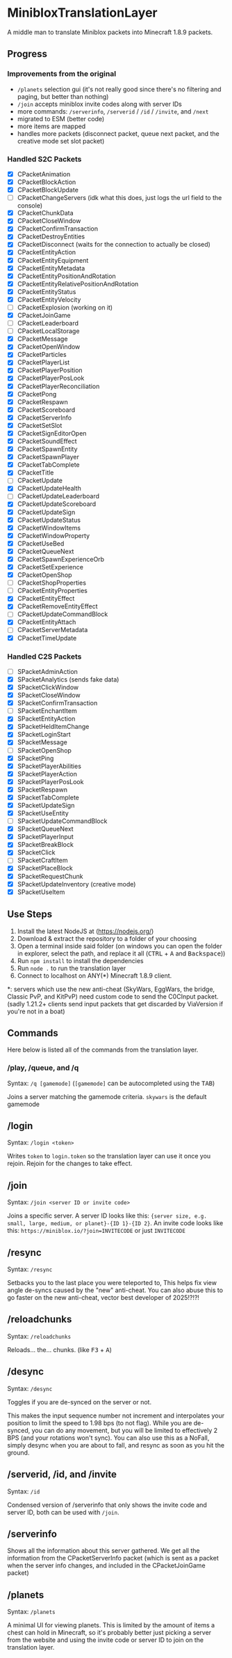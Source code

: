 # MinibloxTranslationLayer

A middle man to translate Miniblox packets into Minecraft 1.8.9 packets.

## Progress

### Improvements from the original

- `/planets` selection gui
   (it's not really good since there's no filtering and paging, but better than nothing)
- `/join` accepts miniblox invite codes along with server IDs
- more commands: `/serverinfo`, `/serverid` / `/id` / `/invite`, and `/next`
- migrated to ESM (better code)
- more items are mapped
- handles more packets
  (disconnect packet, queue next packet, and the creative mode set slot packet)

### Handled S2C Packets

- [x] CPacketAnimation
- [x] CPacketBlockAction
- [x] CPacketBlockUpdate
- [ ] CPacketChangeServers (idk what this does, just logs the url field to the console)
- [x] CPacketChunkData
- [x] CPacketCloseWindow
- [x] CPacketConfirmTransaction
- [x] CPacketDestroyEntities
- [x] CPacketDisconnect
      (waits for the connection to actually be closed)
- [x] CPacketEntityAction
- [x] CPacketEntityEquipment
- [x] CPacketEntityMetadata
- [x] CPacketEntityPositionAndRotation
- [x] CPacketEntityRelativePositionAndRotation
- [x] CPacketEntityStatus
- [x] CPacketEntityVelocity
- [ ] CPacketExplosion (working on it)
- [x] CPacketJoinGame
- [ ] CPacketLeaderboard
- [ ] CPacketLocalStorage
- [x] CPacketMessage
- [x] CPacketOpenWindow
- [x] CPacketParticles
- [x] CPacketPlayerList
- [x] CPacketPlayerPosition
- [x] CPacketPlayerPosLook
- [x] CPacketPlayerReconciliation
- [x] CPacketPong
- [x] CPacketRespawn
- [x] CPacketScoreboard
- [x] CPacketServerInfo
- [x] CPacketSetSlot
- [x] CPacketSignEditorOpen
- [x] CPacketSoundEffect
- [x] CPacketSpawnEntity
- [x] CPacketSpawnPlayer
- [x] CPacketTabComplete
- [x] CPacketTitle
- [ ] CPacketUpdate
- [x] CPacketUpdateHealth
- [ ] CPacketUpdateLeaderboard
- [x] CPacketUpdateScoreboard
- [x] CPacketUpdateSign
- [x] CPacketUpdateStatus
- [x] CPacketWindowItems
- [x] CPacketWindowProperty
- [x] CPacketUseBed
- [x] CPacketQueueNext
- [x] CPacketSpawnExperienceOrb
- [x] CPacketSetExperience
- [x] CPacketOpenShop
- [ ] CPacketShopProperties
- [ ] CPacketEntityProperties
- [x] CPacketEntityEffect
- [x] CPacketRemoveEntityEffect
- [ ] CPacketUpdateCommandBlock
- [x] CPacketEntityAttach
- [ ] CPacketServerMetadata
- [x] CPacketTimeUpdate

### Handled C2S Packets

- [ ] SPacketAdminAction
- [x] SPacketAnalytics (sends fake data)
- [x] SPacketClickWindow
- [x] SPacketCloseWindow
- [x] SPacketConfirmTransaction
- [ ] SPacketEnchantItem
- [x] SPacketEntityAction
- [x] SPacketHeldItemChange
- [x] SPacketLoginStart
- [x] SPacketMessage
- [ ] SPacketOpenShop
- [x] SPacketPing
- [x] SPacketPlayerAbilities
- [x] SPacketPlayerAction
- [x] SPacketPlayerPosLook
- [x] SPacketRespawn
- [x] SPacketTabComplete
- [x] SPacketUpdateSign
- [x] SPacketUseEntity
- [ ] SPacketUpdateCommandBlock
- [x] SPacketQueueNext
- [x] SPacketPlayerInput
- [x] SPacketBreakBlock
- [x] SPacketClick
- [ ] SPacketCraftItem
- [x] SPacketPlaceBlock
- [x] SPacketRequestChunk
- [x] SPacketUpdateInventory (creative mode)
- [x] SPacketUseItem

## Use Steps

1. Install the latest NodeJS at (<https://nodejs.org/>)
2. Download & extract the repository to a folder of your choosing
3. Open a terminal inside said folder
   (on windows you can open the folder in explorer, select the path,
   and replace it all (<kbd>CTRL</kbd> + <kbd>A</kbd> and <kbd>Backspace</kbd>))
4. Run `npm install` to install the dependencies
5. Run `node .` to run the translation layer
6. Connect to localhost on ANY(*) Minecraft 1.8.9 client.

*: servers which use the new anti-cheat
   (SkyWars, EggWars, the bridge, Classic PvP, and KitPvP)
   need custom code to send the C0CInput packet.
   (sadly 1.21.2+ clients send input packets
   that get discarded by ViaVersion if you're not in a boat)

## Commands

Here below is listed all of the commands from the translation layer.

### /play, /queue, and /q

Syntax: `/q [gamemode]` (`[gamemode]` can be autocompleted using the <kbd>TAB</kbd>)

Joins a server matching the gamemode criteria.
`skywars` is the default gamemode

## /login

Syntax: `/login <token>`

Writes `token` to `login.token` so the translation layer can use it once you rejoin.
Rejoin for the changes to take effect.

## /join

Syntax: `/join <server ID or invite code>`

Joins a specific server.
A server ID looks like this:
`{server size, e.g. small, large, medium, or planet}-{ID 1}-{ID 2}`.
An invite code looks like this: `https://miniblox.io/?join=INVITECODE` or just `INVITECODE`

## /resync

Syntax: `/resync`

Setbacks you to the last place you were teleported to,
This helps fix view angle de-syncs caused by the "new" anti-cheat.
You can also abuse this to go faster on the new anti-cheat,
vector best developer of 2025!?!?!

## /reloadchunks

Syntax: `/reloadchunks`

Reloads... the... chunks. (like <kbd>F3</kbd> + <kbd>A</kbd>)

## /desync

Syntax: `/desync`

Toggles if you are de-synced on the server or not.

This makes the input sequence number not increment
and interpolates your position to limit the speed to 1.98 bps (to not flag).
While you are de-synced,
you can do any movement,
but you will be limited to effectively 2 BPS (and your rotations won't sync).
You can also use this as a NoFall,
simply desync when you are about to fall,
and resync as soon as you hit the ground.

## /serverid, /id, and /invite

Syntax: `/id`

Condensed version of /serverinfo that
only shows the invite code and server ID, both can be used with `/join`.

## /serverinfo

Shows all the information about this server gathered.
We get all the information from the CPacketServerInfo packet
(which is sent as a packet when the server info changes,
and included in the CPacketJoinGame packet)

## /planets

Syntax: `/planets`

A minimal UI for viewing planets.
This is limited by the amount of items a chest can hold in Minecraft,
so it's probably better just picking a server from the website
and using the invite code or server ID to join on the translation layer.
